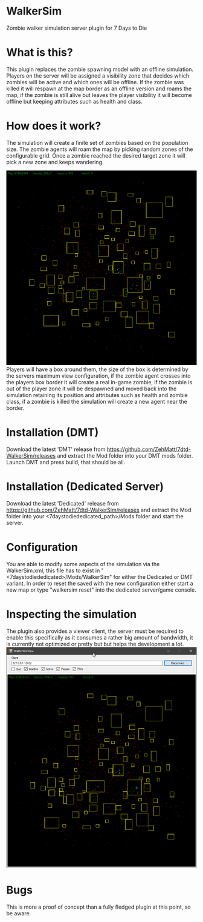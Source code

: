 # WalkerSim
Zombie walker simulation server plugin for 7 Days to Die

# What is this?
This plugin replaces the zombie spawning model with an offline simulation. Players on the server will be 
assigned a visibility zone that decides which zombies will be active and which ones will be offline. 
If the zombie was killed it will respawn at the map border as an offline version and roams the map, if the zombie 
is still alive but leaves the player visibility it will become offline but keeping attributes such as health
and class.

# How does it work?
The simulation will create a finite set of zombies based on the population size. The zombie agents will roam the map
by picking random zones of the configurable grid. Once a zombie reached the desired target zone it will pick a new zone
and keeps wandering. 

![Preview Image](Images/Simulation01.gif)  
Players will have a box around them, the size of the box is determined by the servers maximum view
configuration, if the zombie agent crosses into the players box border it will create a real in-game zombie, if the
zombie is out of the player zone it will be despawned and moved back into the simulation retaining its position and
attributes such as health and zombie class, if a zombie is killed the simulation will create a new agent near the border.

# Installation (DMT)
Download the latest 'DMT' release from https://github.com/ZehMatt/7dtd-WalkerSim/releases and extract the Mod folder into your DMT mods folder. Launch DMT and press build, that should be all.

# Installation (Dedicated Server)
Download the latest 'Dedicated' release from https://github.com/ZehMatt/7dtd-WalkerSim/releases and extract the Mod folder into your <7daystodiededicated_path>/Mods folder and start the server.

# Configuration
You are able to modify some aspects of the simulation via the WalkerSim.xml, this file has to exist in "<7daystodiededicated>/Mods/WalkerSim" for either the Dedicated or DMT variant. In order to reset the saved with the new configuration either start a new map or type "walkersim reset" into the dedicated server/game console.

# Inspecting the simulation
The plugin also provides a viewer client, the server must be required to enable this specifically as it consumes a rather big
amount of bandwidth, it is currently not optimized or pretty but but helps the development a lot.
![Preview Image](Images/Viewer01.png)

# Bugs
This is more a proof of concept than a fully fledged plugin at this point, so be aware.
